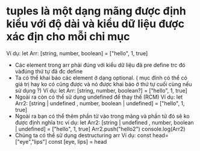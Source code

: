 # tuples là một dạng mãng được định kiểu với độ dài và kiểu dữ liệu được xác địn cho mỗi chỉ mục

Ví dụ: let Arr: [string, number, boolean] = ["hello", 1, true]

- Các element trong arr phải đúng với kiểu dữ liệu đã pre define trc đó vàđúng thứ tự đã đc define
- Ta có thể khai báo các element ở dạng optional. ( mục đính có thể có giá trị hay ko có cũng được và nó được khai báo ở thứ tự cuối cùng nếu sử dụng ?)
  Ví dụ: let Arr: [string, number, boolean?] = ["hello", 1, true]
- Ngoài ra còn có thể sử dụng undefined để thay thế (RCM)
  Ví dụ: let Arr2: [string | undefined , number, boolean | undefined] = ["hello", 1, true]
- Ngoài ra bạn có thể thêm phần tử vào trong mãng và phần tử đó sẽ ko được định nghĩa trc
  ví dụ:
  let Arr2: [string | undefined , number, boolean | undefined] = ["hello", 1, true]
  Arr2.push("hello2")
  console.log(Arr2)
- Chúng ta có thể sử dụng destructuring arr
  Ví dụ: const head= ["eye","lips"]
  const [eye, lips] = head
